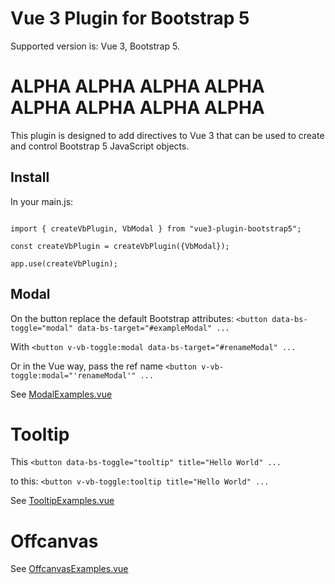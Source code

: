 # Vue 3 Plugin for Bootstrap 5

Supported version is: Vue 3, Bootstrap 5.


# ALPHA ALPHA ALPHA ALPHA ALPHA ALPHA ALPHA ALPHA

This plugin is designed to add directives to Vue 3 that can be used to create and control Bootstrap 5 JavaScript 
objects.

## Install

In your main.js:
```vue

import { createVbPlugin, VbModal } from "vue3-plugin-bootstrap5";

const createVbPlugin = createVbPlugin({VbModal});

app.use(createVbPlugin);
```


## Modal

On the button replace the default Bootstrap attributes: 
    `<button data-bs-toggle="modal" data-bs-target="#exampleModal" ...`

With 
    `<button v-vb-toggle:modal data-bs-target="#renameModal" ...`

Or in the Vue way, pass the ref name `<button v-vb-toggle:modal="'renameModal'" ...`

See [ModalExamples.vue](examples/basic/src/components/ModalExamples.vue)


# Tooltip

This `<button data-bs-toggle="tooltip" title="Hello World" ...`

to this: `<button v-vb-toggle:tooltip title="Hello World" ...`

See [TooltipExamples.vue](examples/basic/src/components/TooltipExamples.vue)


# Offcanvas

See [OffcanvasExamples.vue](examples/basic/src/components/OffcanvasExamples.vue)
